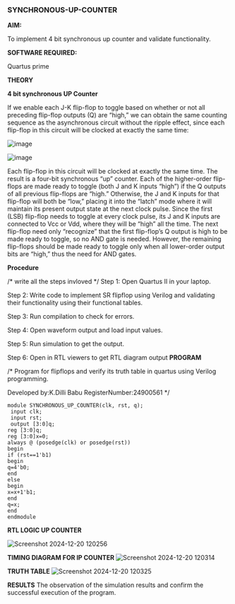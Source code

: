 ### SYNCHRONOUS-UP-COUNTER

**AIM:**

To implement 4 bit synchronous up counter and validate functionality.

**SOFTWARE REQUIRED:**

Quartus prime

**THEORY**

**4 bit synchronous UP Counter**

If we enable each J-K flip-flop to toggle based on whether or not all preceding flip-flop outputs (Q) are “high,” we can obtain the same counting sequence as the asynchronous circuit without the ripple effect, since each flip-flop in this circuit will be clocked at exactly the same time:

![image](https://github.com/naavaneetha/SYNCHRONOUS-UP-COUNTER/assets/154305477/d5db3fa0-e413-404c-b80e-b2f39d82e7e8)


![image](https://github.com/naavaneetha/SYNCHRONOUS-UP-COUNTER/assets/154305477/52cb61eb-d04b-442d-810c-31185a68410b)

Each flip-flop in this circuit will be clocked at exactly the same time.
The result is a four-bit synchronous “up” counter. Each of the higher-order flip-flops are made ready to toggle (both J and K inputs “high”) if the Q outputs of all previous flip-flops are “high.”
Otherwise, the J and K inputs for that flip-flop will both be “low,” placing it into the “latch” mode where it will maintain its present output state at the next clock pulse.
Since the first (LSB) flip-flop needs to toggle at every clock pulse, its J and K inputs are connected to Vcc or Vdd, where they will be “high” all the time.
The next flip-flop need only “recognize” that the first flip-flop’s Q output is high to be made ready to toggle, so no AND gate is needed.
However, the remaining flip-flops should be made ready to toggle only when all lower-order output bits are “high,” thus the need for AND gates.

**Procedure**

/* write all the steps invloved */
Step 1: Open Quartus II in your laptop.

Step 2: Write code to implement SR flipflop using Verilog and validating their functionality using their functional tables.

Step 3: Run compilation to check for errors.

Step 4: Open waveform output and load input values.

Step 5: Run simulation to get the output.

Step 6: Open in RTL viewers to get RTL diagram output
**PROGRAM**

/* Program for flipflops and verify its truth table in quartus using Verilog programming. 

Developed by:K.Dilli Babu
RegisterNumber:24900561
*/
~~~
module SYNCHRONOUS_UP_COUNTER(clk, rst, q);
 input clk;
 input rst;
 output [3:0]q;
reg [3:0]q;
reg [3:0]x=0;
always @ (posedge(clk) or posedge(rst))
begin
if (rst==1'b1)
begin
q=4'b0;
end
else
begin
x=x+1'b1;
end
q=x;
end
endmodule
~~~
**RTL LOGIC UP COUNTER**

![Screenshot 2024-12-20 120256](https://github.com/user-attachments/assets/a1cfa755-5e70-44cb-acdb-bf1491e73ece)

**TIMING DIAGRAM FOR IP COUNTER**
![Screenshot 2024-12-20 120314](https://github.com/user-attachments/assets/299712dc-fc3a-4d13-9d42-e757d39c85f4)

**TRUTH TABLE**
![Screenshot 2024-12-20 120325](https://github.com/user-attachments/assets/2997c2f2-45a1-4b51-ba3e-dda832c3c7f6)

**RESULTS**
The observation of the simulation results and confirm the successful execution of the program.
